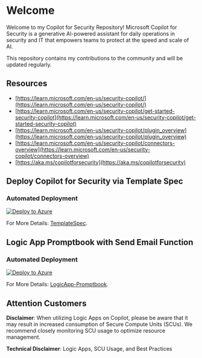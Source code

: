 # Welcome 

Welcome to my Copilot for Security Repository!
Microsoft Copilot for Security is a generative AI-powered assistant for daily operations in security and IT that empowers teams to protect at the speed and scale of AI.

This repository contains my contributions to the community and will be updated regularly.
## Resources

- [https://learn.microsoft.com/en-us/security-copilot/](https://learn.microsoft.com/en-us/security-copilot/)
- [https://learn.microsoft.com/en-us/security-copilot/get-started-security-copilot](https://learn.microsoft.com/en-us/security-copilot/get-started-security-copilot)
- [https://learn.microsoft.com/en-us/security-copilot/plugin_overview](https://learn.microsoft.com/en-us/security-copilot/plugin_overview)
- [https://learn.microsoft.com/en-us/security-copilot/connectors-overview](https://learn.microsoft.com/en-us/security-copilot/connectors-overview)
- [https://aka.ms/copilotforsecurity](https://aka.ms/copilotforsecurity)

## Deploy Copilot for Security via Template Spec
### Automated Deployment
[![Deploy to Azure](https://aka.ms/deploytoazurebutton)](https://portal.azure.com/#create/Microsoft.Template/uri/https%3A%2F%2Fraw.githubusercontent.com%2FAntoPorter%2FCopilotForSecurity%2Fmain%2FTemplateSpec%2Fazuredeploy.json)

For More Details: [TemplateSpec](https://github.com/AntoPorter/CopilotForSecurity/tree/main/TemplateSpec).

## Logic App Promptbook with Send Email Function
### Automated Deployment
[![Deploy to Azure](https://aka.ms/deploytoazurebutton)](https://portal.azure.com/#create/Microsoft.Template/uri/https%3A%2F%2Fraw.githubusercontent.com%2FAntoPorter%2FCopilotForSecurity%2Fmain%2FLogicApp-Promptbook%2Fazuredeploy.json)

For More Details: [LogicApp-Promptbook](https://github.com/AntoPorter/CopilotForSecurity/tree/main/LogicApp-Promptbook).



## Attention Customers

**Disclaimer**: When utilizing Logic Apps on Copilot, please be aware that it may result in increased consumption of Secure Compute Units (SCUs). We recommend closely monitoring SCU usage to optimize resource management.

**Technical Disclaimer**: Logic Apps, SCU Usage, and Best Practices
